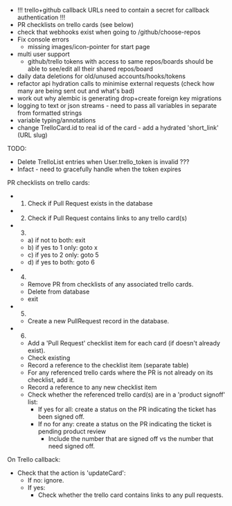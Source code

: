 * !!! trello+github callback URLs need to contain a secret for callback authentication !!!
* PR checklists on trello cards (see below)
* check that webhooks exist when going to /github/choose-repos
* Fix console errors
    * missing images/icon-pointer for start page
* multi user support
    * github/trello tokens with access to same repos/boards should be able to see/edit all their shared repos/board
* daily data deletions for old/unused accounts/hooks/tokens
* refactor api hydration calls to minimise external requests (check how many are being sent out and what's bad)
* work out why alembic is generating drop+create foreign key migrations
* logging to text or json streams - need to pass all variables in separate from formatted strings
* variable typing/annotations
* change TrelloCard.id to real id of the card - add a hydrated 'short_link' (URL slug)




TODO:
* Delete TrelloList entries when User.trello_token is invalid ???
* Infact - need to gracefully handle when the token expires



PR checklists on trello cards:
* 1) Check if Pull Request exists in the database
* 2) Check if Pull Request contains links to any trello card(s)
* 3) 
    * a) if not to both: exit
    * b) if yes to 1 only: goto x
    * c) if yes to 2 only: goto 5
    * d) if yes to both: goto 6
* 4)
    * Remove PR from checklists of any associated trello cards.
    * Delete from database
    * exit
* 5)
    * Create a new PullRequest record in the database.
* 6)
    * Add a 'Pull Request' checklist item for each card (if doesn't already exist).
    * Check existing 
    * Record a reference to the checklist item (separate table)
    * For any referenced trello cards where the PR is not already on its checklist, add it.
    * Record a reference to any new checklist item
    * Check whether the referenced trello card(s) are in a 'product signoff' list:
        * If yes for all: create a status on the PR indicating the ticket has been signed off.
        * If no for any: create a status on the PR indicating the ticket is pending product review
            * Include the number that are signed off vs the number that need signed off.

On Trello callback:
* Check that the action is 'updateCard':
    * If no: ignore.
    * If yes:
        * Check whether the trello card contains links to any pull requests.
